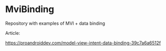# MviBinding
Repository with examples of MVI + data binding

Article:

https://proandroiddev.com/model-view-intent-data-binding-39c7a6a6512f
